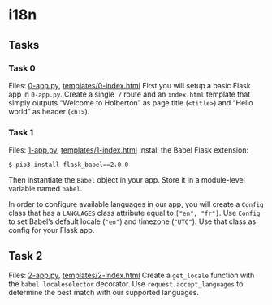 # i18n

## Tasks

### Task 0
Files: [0-app.py](0-app.py), [templates/0-index.html](templates/0-index.html)
First you will setup a basic Flask app in `0-app.py`. Create a single` /` route and an `index.html` template that simply outputs “Welcome to Holberton” as page title (`<title>`) and “Hello world” as header (`<h1>`).

### Task 1
Files: [1-app.py](1-app.py), [templates/1-index.html](templates/1-index.html)
Install the Babel Flask extension:
```
$ pip3 install flask_babel==2.0.0
```
Then instantiate the `Babel` object in your app. Store it in a module-level variable named `babel`.

In order to configure available languages in our app, you will create a `Config` class that has a `LANGUAGES` class attribute equal to `["en", "fr"]`.
Use `Config` to set Babel’s default locale (`"en"`) and timezone (`"UTC"`).
Use that class as config for your Flask app.

## Task 2
Files: [2-app.py](2-app.py), [templates/2-index.html](templates/2-index.html)
Create a `get_locale` function with the `babel.localeselector` decorator. Use `request.accept_languages` to determine the best match with our supported languages.
